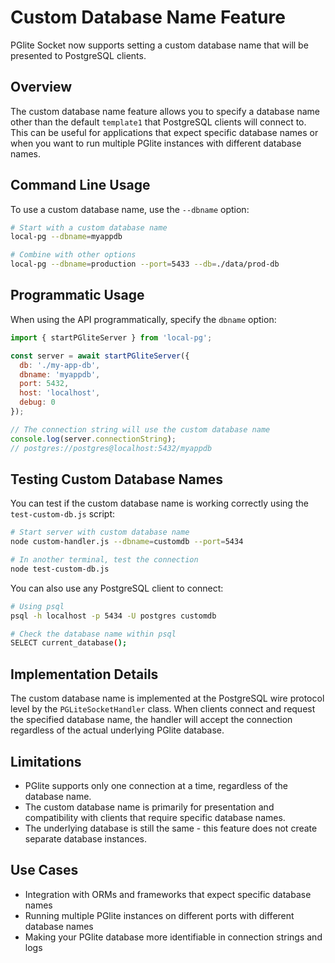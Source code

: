 # Custom Database Name Feature

PGlite Socket now supports setting a custom database name that will be presented to PostgreSQL clients.

## Overview

The custom database name feature allows you to specify a database name other than the default `template1` that PostgreSQL clients will connect to. This can be useful for applications that expect specific database names or when you want to run multiple PGlite instances with different database names.

## Command Line Usage

To use a custom database name, use the `--dbname` option:

```bash
# Start with a custom database name
local-pg --dbname=myappdb

# Combine with other options
local-pg --dbname=production --port=5433 --db=./data/prod-db
```

## Programmatic Usage

When using the API programmatically, specify the `dbname` option:

```javascript
import { startPGliteServer } from 'local-pg';

const server = await startPGliteServer({
  db: './my-app-db',
  dbname: 'myappdb',
  port: 5432,
  host: 'localhost',
  debug: 0
});

// The connection string will use the custom database name
console.log(server.connectionString);
// postgres://postgres@localhost:5432/myappdb
```

## Testing Custom Database Names

You can test if the custom database name is working correctly using the `test-custom-db.js` script:

```bash
# Start server with custom database name
node custom-handler.js --dbname=customdb --port=5434

# In another terminal, test the connection
node test-custom-db.js
```

You can also use any PostgreSQL client to connect:

```bash
# Using psql
psql -h localhost -p 5434 -U postgres customdb

# Check the database name within psql
SELECT current_database();
```

## Implementation Details

The custom database name is implemented at the PostgreSQL wire protocol level by the `PGLiteSocketHandler` class. When clients connect and request the specified database name, the handler will accept the connection regardless of the actual underlying PGlite database.

## Limitations

- PGlite supports only one connection at a time, regardless of the database name.
- The custom database name is primarily for presentation and compatibility with clients that require specific database names.
- The underlying database is still the same - this feature does not create separate database instances.

## Use Cases

- Integration with ORMs and frameworks that expect specific database names
- Running multiple PGlite instances on different ports with different database names
- Making your PGlite database more identifiable in connection strings and logs